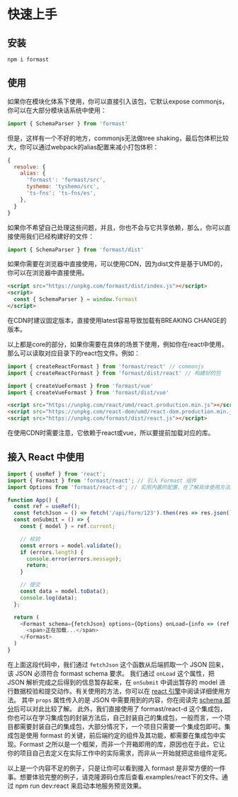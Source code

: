 # 快速上手

## 安装

```
npm i formast
```

## 使用

如果你在模块化体系下使用，你可以直接引入该包，它默认expose commonjs，你可以在大部分模块话系统中使用：

```js
import { SchemaParser } from 'formast'
```

但是，这样有一个不好的地方，commonjs无法做tree shaking，最后包体积比较大，你可以通过webpack的alias配置来减小打包体积：

```js
{
  resolve: {
    alias: {
      'formast': 'formast/src',
      tyshemo: 'tyshemo/src',
      'ts-fns': 'ts-fns/es',
    },
  }
}
```

如果你不希望自己处理这些问题，并且，你也不会与它共享依赖，那么，你可以直接使用我们已经构建好的文件：

```js
import { SchemaParser } from 'formast/dist'
```

如果你需要在浏览器中直接使用，可以使用CDN，因为dist文件是基于UMD的，你可以在浏览器中直接使用。

```html
<script src="https://unpkg.com/formast/dist/index.js"></script>
<script>
  const { SchemaParser } = window.formast
</script>
```

在CDN时建议固定版本，直接使用latest容易导致加载有BREAKING CHANGE的版本。

以上都是core的部分，如果你需要在具体的场景下使用，例如你在react中使用，那么可以读取对应目录下的react包文件。例如：

```js
import { createReactFormast } from 'formast/react' // commonjs
import { createReactFormast } from 'formast/dist/react' // 构建好的包

import { createVueFormast } from 'formast/vue'
import { createVueFormast } from 'formast/dist/vue'
```

```html
<script src="https://unpkg.com/react/umd/react.production.min.js"></script>
<script src="https://unpkg.com/react-dom/umd/react-dom.production.min.js"></script>
<script src="https://unpkg.com/formast/dist/react.js"></script>
```

在使用CDN时需要注意，它依赖于react或vue，所以要提前加载对应的库。

## 接入 React 中使用

```js
import { useRef } from 'react';
import { Formast } from 'formast/react'; // 引入 Formast 组件
import Options from 'formast/react-d'; // 实用内置的配置，在了解具体使用方法之后，可以替换为自己的配置对象

function App() {
  const ref = useRef();
  const fetchJson = () => fetch('/api/form/123').then(res => res.json()); // 从接口读取 JSON
  const onSubmit = () => {
    const { model } = ref.current;

    // 校验
    const errors = model.validate();
    if (errors.length) {
      console.error(errors.message);
      return;
    }

    // 提交
    const data = model.toData();
    console.log(data);
  };

  return (
    <Formast schema={fetchJson} options={Options} onLoad={info => (ref.current = info)} props={{ onSubmit }}>
      <span>正在加载...</span>
    </Formast>
  )
}
```

在上面这段代码中，我们通过 `fetchJson` 这个函数从后端抓取一个 JSON 回来，该 JSON 必须符合 formast schema 要求。
我们通过 `onLoad` 这个属性，把 JSON 解析完成之后得到的信息暂存起来，在 `onSubmit` 中调出暂存的 model 进行数据校验和提交动作。有关使用的方法，你可以在 [react 引擎](react.md)中阅读详细使用方法。
其中 `props` 属性传入的是 JSON 中需要用到的内容，你在阅读完 [schema 部分](schema.md)后可以对此比较了解。
此外，我们直接使用了 formast/react-d 这个集成包，你也可以在学习集成包的封装方法后，自己封装自己的集成包，一般而言，一个项目都需要封装自己的集成包，大部分情况下，一个项目只需要一个集成包即可。集成包是使用 formast 的关键，前后端约定的组件及其功能，都需要在集成包中实现。Formast 之所以是一个框架，而非一个开箱即用的库，原因也在于此，它让你的项目自己去定义在实际工作中的实际需求，而非从一开始就把这些组件定死。

以上是一个内容不足的例子，只是让你可以看到接入 formast 是非常方便的一件事。想要体验完整的例子，请克隆源码仓库后查看.examples/react下的文件。通过 npm run dev:react 来启动本地服务预览效果。
